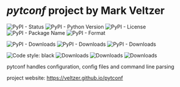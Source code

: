 
# *pytconf* project by Mark Veltzer

![PyPI - Status](https://img.shields.io/pypi/status/pytconf)
![PyPI - Python Version](https://img.shields.io/pypi/pyversions/pytconf)
![PyPI - License](https://img.shields.io/pypi/l/pytconf)
![PyPI - Package Name](https://img.shields.io/pypi/v/pytconf)
![PyPI - Format](https://img.shields.io/pypi/format/pytconf)

![PyPI - Downloads](https://img.shields.io/pypi/dd/pytconf)
![PyPI - Downloads](https://img.shields.io/pypi/dw/pytconf)
![PyPI - Downloads](https://img.shields.io/pypi/dm/pytconf)

![Code style: black](https://img.shields.io/badge/code%20style-black-000000.svg)
![Downloads](https://pepy.tech/badge/pytconf)
![Downloads](https://pepy.tech/badge/pytconf/month)
![Downloads](https://pepy.tech/badge/pytconf/week)


pytconf handles configuration, config files and command line parsing

project website: <https://veltzer.github.io/pytconf>
